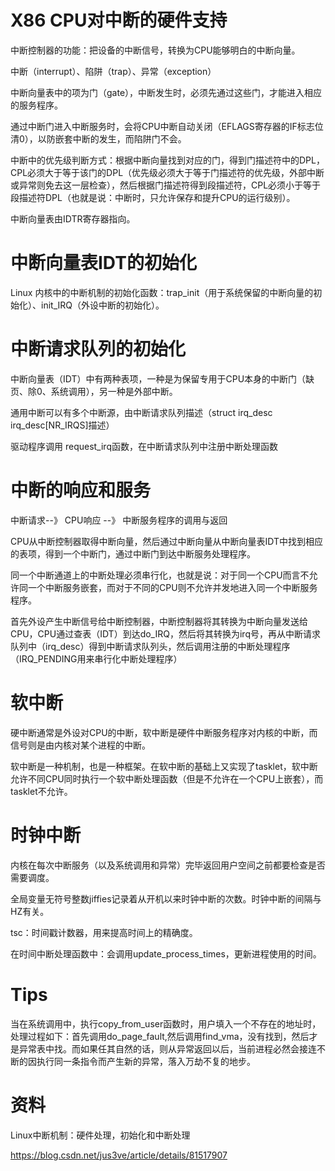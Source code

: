 # X86 CPU对中断的硬件支持

中断控制器的功能：把设备的中断信号，转换为CPU能够明白的中断向量。

中断（interrupt）、陷阱（trap）、异常（exception）

中断向量表中的项为门（gate），中断发生时，必须先通过这些门，才能进入相应的服务程序。

通过中断门进入中断服务时，会将CPU中断自动关闭（EFLAGS寄存器的IF标志位清0），以防嵌套中断的发生，而陷阱门不会。

中断中的优先级判断方式：根据中断向量找到对应的门，得到门描述符中的DPL，CPL必须大于等于该门的DPL（优先级必须大于等于门描述符的优先级，外部中断或异常则免去这一层检查），然后根据门描述符得到段描述符，CPL必须小于等于段描述符DPL（也就是说：中断时，只允许保存和提升CPU的运行级别）。

中断向量表由IDTR寄存器指向。

# 中断向量表IDT的初始化

Linux 内核中的中断机制的初始化函数：trap_init（用于系统保留的中断向量的初始化）、init_IRQ（外设中断的初始化）。

# 中断请求队列的初始化

中断向量表（IDT）中有两种表项，一种是为保留专用于CPU本身的中断门（缺页、除0、系统调用），另一种是外部中断。

通用中断可以有多个中断源，由中断请求队列描述（struct irq_desc irq_desc[NR_IRQS]描述）

驱动程序调用 request_irq函数，在中断请求队列中注册中断处理函数

# 中断的响应和服务

中断请求--》 CPU响应 --》 中断服务程序的调用与返回

CPU从中断控制器取得中断向量，然后通过中断向量从中断向量表IDT中找到相应的表项，得到一个中断门，通过中断门到达中断服务处理程序。

同一个中断通道上的中断处理必须串行化，也就是说：对于同一个CPU而言不允许同一个中断服务嵌套，而对于不同的CPU则不允许并发地进入同一个中断服务程序。

首先外设产生中断信号给中断控制器，中断控制器将其转换为中断向量发送给CPU，CPU通过查表（IDT）到达do_IRQ，然后将其转换为irq号，再从中断请求队列中（irq_desc）得到中断请求队列头，然后调用注册的中断处理程序（IRQ_PENDING用来串行化中断处理程序）

# 软中断

硬中断通常是外设对CPU的中断，软中断是硬件中断服务程序对内核的中断，而信号则是由内核对某个进程的中断。

软中断是一种机制，也是一种框架。在软中断的基础上又实现了tasklet，软中断允许不同CPU同时执行一个软中断处理函数（但是不允许在一个CPU上嵌套），而tasklet不允许。

# 时钟中断

内核在每次中断服务（以及系统调用和异常）完毕返回用户空间之前都要检查是否需要调度。

全局变量无符号整数jiffies记录着从开机以来时钟中断的次数。时钟中断的间隔与HZ有关。

tsc：时间戳计数器，用来提高时间上的精确度。

在时间中断处理函数中：会调用update_process_times，更新进程使用的时间。

# Tips

当在系统调用中，执行copy_from_user函数时，用户填入一个不存在的地址时，处理过程如下：首先调用do_page_fault,然后调用find_vma，没有找到，然后才是异常表中找。而如果任其自然的话，则从异常返回以后，当前进程必然会接连不断的因执行同一条指令而产生新的异常，落入万劫不复的地步。

# 资料

Linux中断机制：硬件处理，初始化和中断处理

https://blog.csdn.net/jus3ve/article/details/81517907